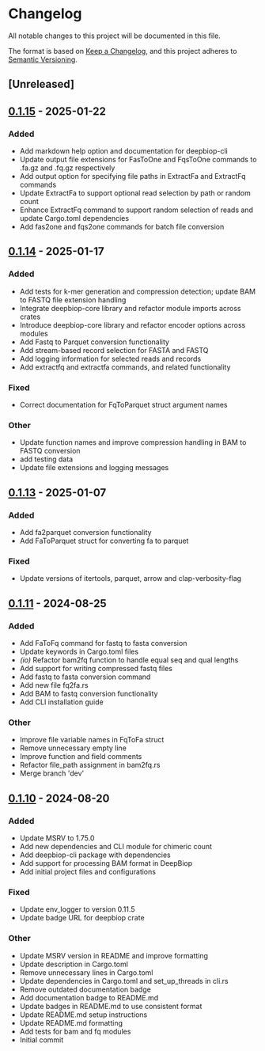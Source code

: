 # Changelog

All notable changes to this project will be documented in this file.

The format is based on [Keep a Changelog](https://keepachangelog.com/en/1.0.0/),
and this project adheres to [Semantic Versioning](https://semver.org/spec/v2.0.0.html).

## [Unreleased]

## [0.1.15](https://github.com/cauliyang/DeepBioP/compare/deepbiop-cli-v0.1.14...deepbiop-cli-v0.1.15) - 2025-01-22

### Added

- Add markdown help option and documentation for deepbiop-cli
- Update output file extensions for FasToOne and FqsToOne commands to .fa.gz and .fq.gz respectively
- Add output option for specifying file paths in ExtractFa and ExtractFq commands
- Update ExtractFa to support optional read selection by path or random count
- Enhance ExtractFq command to support random selection of reads and update Cargo.toml dependencies
- Add fas2one and fqs2one commands for batch file conversion

## [0.1.14](https://github.com/cauliyang/DeepBioP/compare/deepbiop-cli-v0.1.13...deepbiop-cli-v0.1.14) - 2025-01-17

### Added

- Add tests for k-mer generation and compression detection; update BAM to FASTQ file extension handling
- Integrate deepbiop-core library and refactor module imports across crates
- Introduce deepbiop-core library and refactor encoder options across modules
- Add Fastq to Parquet conversion functionality
- Add stream-based record selection for FASTA and FASTQ
- Add logging information for selected reads and records
- Add extractfq and extractfa commands, and related functionality

### Fixed

- Correct documentation for FqToParquet struct argument names

### Other

- Update function names and improve compression handling in BAM to FASTQ conversion
- add testing data
- Update file extensions and logging messages

## [0.1.13](https://github.com/cauliyang/DeepBioP/compare/deepbiop-cli-v0.1.12...deepbiop-cli-v0.1.13) - 2025-01-07

### Added

- Add fa2parquet conversion functionality
- Add FaToParquet struct for converting fa to parquet

### Fixed

- Update versions of itertools, parquet, arrow and clap-verbosity-flag

## [0.1.11](https://github.com/cauliyang/DeepBioP/compare/deepbiop-cli-v0.1.10...deepbiop-cli-v0.1.11) - 2024-08-25

### Added

- Add FaToFq command for fastq to fasta conversion
- Update keywords in Cargo.toml files
- _(io)_ Refactor bam2fq function to handle equal seq and qual lengths
- Add support for writing compressed fastq files
- Add fastq to fasta conversion command
- Add new file fq2fa.rs
- Add BAM to fastq conversion functionality
- Add CLI installation guide

### Other

- Improve file variable names in FqToFa struct
- Remove unnecessary empty line
- Improve function and field comments
- Refactor file_path assignment in bam2fq.rs
- Merge branch 'dev'

## [0.1.10](https://github.com/cauliyang/DeepBioP/compare/deepbiop-cli-v0.1.9...deepbiop-cli-v0.1.10) - 2024-08-20

### Added

- Update MSRV to 1.75.0
- Add new dependencies and CLI module for chimeric count
- Add deepbiop-cli package with dependencies
- Add support for processing BAM format in DeepBiop
- Add initial project files and configurations

### Fixed

- Update env_logger to version 0.11.5
- Update badge URL for deepbiop crate

### Other

- Update MSRV version in README and improve formatting
- Update description in Cargo.toml
- Remove unnecessary lines in Cargo.toml
- Update dependencies in Cargo.toml and set_up_threads in cli.rs
- Remove outdated documentation badge
- Add documentation badge to README.md
- Update badges in README.md to use consistent format
- Update README.md setup instructions
- Update README.md formatting
- Add tests for bam and fq modules
- Initial commit
